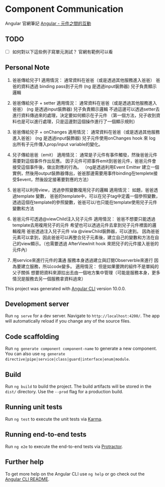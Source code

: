 # Component Communication

Angular 官網筆記
[Angular - 元件之間的互動](https://angular.tw/guide/component-interaction#parent-calls-an-viewchild)

## TODO
- [ ] 如何對以下這些例子寫單元測試？ 官網有範例可以看

## Personal Note
1. 爸爸傳給兒子1
適用情況：
通常資料在爸爸（或是透過其他服務進入爸爸）
爸爸的資料透過 binding pass到子元件
(ng 是透過input裝飾器)
兒子負責顯示邏輯

2. 爸爸傳給兒子 + setter
適用情況：
通常資料在爸爸（或是透過其他服務進入爸爸）
(ng 是透過input裝飾器)
兒子負責顯示邏輯
不過這邊可以透過setter去進行資料傳過來的處理，決定要如何顯示在子元件
（第一個方法，兒子收到資料也是可以進行處理，只是這邊對這個操作進行了一個顯示規則）

3. 爸爸傳給兒子 + onChanges
適用情況：
通常資料在爸爸（或是透過其他服務進入爸爸）
(ng 是透過input裝飾器)
兒子元件使用onChanges hook 來 log 出所有子元件傳入prop/input variable的變化。


4. 兒子傳給爸爸（emit）
適用情況：
通常是子元件有事件觸發，然後爸爸元件需要對這個事件作出反應。
因子元件可把事件emit到爸爸元件，爸爸元件會接受這個事件後，做出對應的行為。
（ng是透過利用Event Emitter 建立一個實例，然後用output裝飾器傳出，爸爸那邊需要用事件binding在templete接受$event，然後設定接著要對應的方法）

5. 爸爸可以利用view，透過參照變數複用兒子的邏輯
適用情況：
如題，爸爸透過template 變數，
爸爸的template中，可以在兒子tag中定義一個參照變數，
透過這個在template的參照變數，爸爸可以/也只能在template使用兒子元件變數和方法


6. 爸爸元件可透過@viewChild注入兒子元件
適用情況：
爸爸不想要只能透過template去用複用兒子的元件
希望也可以透過元件去拿到兒子元件裡面的邏輯複用
爸爸透過注入兒子元件 via @viewChild裝飾器，可以達到。
因為爸爸元素可以拿到，因此爸爸可以再整合兒子元素後，建立自己的變數和方法在自己的view顯示。（也需要透過 AfterViewInit hook 來把兒子的元件接入爸爸的元件內）


7. 用service來進行元件的溝通
服務本身透過建立與訂閱Observerble來進行
因為要建立服務，所以code變多。
適用情況：
但是如果要跨的組件不是單純的父子關係
想要把資料來源拉出去由一個地方集中管理（可能是服務本身，更多情況是服務去另一個服務拿資料過來）



This project was generated with [Angular CLI](https://github.com/angular/angular-cli) version 10.0.0.

## Development server

Run `ng serve` for a dev server. Navigate to `http://localhost:4200/`. The app will automatically reload if you change any of the source files.

## Code scaffolding

Run `ng generate component component-name` to generate a new component. You can also use `ng generate directive|pipe|service|class|guard|interface|enum|module`.

## Build

Run `ng build` to build the project. The build artifacts will be stored in the `dist/` directory. Use the `--prod` flag for a production build.

## Running unit tests

Run `ng test` to execute the unit tests via [Karma](https://karma-runner.github.io).

## Running end-to-end tests

Run `ng e2e` to execute the end-to-end tests via [Protractor](http://www.protractortest.org/).

## Further help

To get more help on the Angular CLI use `ng help` or go check out the [Angular CLI README](https://github.com/angular/angular-cli/blob/master/README.md).
